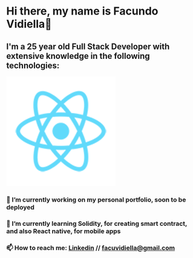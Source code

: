 # Hi there, my name is Facundo Vidiella👋

<!--
**FacuVidiella/FacuVidiella** is a ✨ _special_ ✨ repository because its `README.md` (this file) appears on your GitHub profile.

Here are some ideas to get you started:

- 🔭 I’m currently working on ...
- 🌱 I’m currently learning ...
- 👯 I’m looking to collaborate on ...
- 🤔 I’m looking for help with ...
- 💬 Ask me about ...
- 📫 How to reach me: ...
- 😄 Pronouns: ...
- ⚡ Fun fact: ...
-->
## I'm a 25 year old Full Stack Developer with extensive knowledge in the following technologies:
![image width="100"'](https://raw.githubusercontent.com/github/explore/80688e429a7d4ef2fca1e82350fe8e3517d3494d/topics/react/react.png)

### 🔭 I’m currently working on my personal portfolio, soon to be deployed
### 🌱 I’m currently learning Solidity, for creating smart contract, and also React native, for mobile apps
### 📫 How to reach me: [Linkedin](https://www.linkedin.com/in/facundovidiella/) // facuvidiella@gmail.com
 

                        
                        
